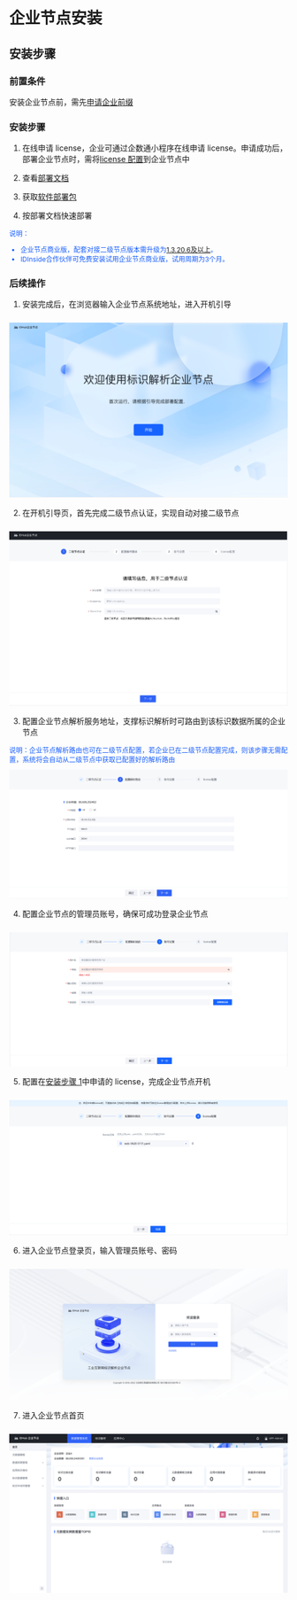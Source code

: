 # 企业节点安装

## 安装步骤

### 前置条件

安装企业节点前，需先[申请企业前缀](../3-apply-prefix/introduce.md)

### 安装步骤

1. 在线申请 license，企业可通过企数通小程序在线申请 license。申请成功后，部署企业节点时，需将[license 配置](#install-5)到企业节点中

2. 查看[部署文档](./deployment-introduce.md)

3. 获取[软件部署包](https://teleinfo.pek3b.qingstor.com/Ent_deploy_2.0.4.zip)

4. 按部署文档快速部署

<div style="font-size: 12px; color: rgb(22,93,255);">说明：
<ul>
<li>企业节点商业版，配套对接二级节点版本需升级为<a href="https://kdocs.cn/l/cbyqlWCXhYG7" target="_blank">1.3.20.6及以上</a>。</li>
<li>IDInside合作伙伴可免费安装试用企业节点商业版，试用周期为3个月。</li>
</ul>
</div>

### 后续操作

1. 安装完成后，在浏览器输入企业节点系统地址，进入开机引导
<center><img src="./images/install-1.png" style="margin-top: 10px"/></center>

2. 在开机引导页，首先完成二级节点认证，实现自动对接二级节点
<center><img src="./images/install-2.png" style="margin-top: 10px"/></center>

3. 配置企业节点解析服务地址，支撑标识解析时可路由到该标识数据所属的企业节点

<span style="font-size: 12px; color: rgb(22,93,255);">
说明：企业节点解析路由也可在二级节点配置，若企业已在二级节点配置完成，则该步骤无需配置，系统将会自动从二级节点中获取已配置好的解析路由
</span>
<center><img src="./images/install-3.png" style="margin-top: 10px"/></center>

4. 配置企业节点的管理员账号，确保可成功登录企业节点
<center><img src="./images/install-4.png" style="margin-top: 10px"/></center>

5. <span id="install-5">配置</span>在[安装步骤 1](#安装步骤-1)中申请的 license，完成企业节点开机
<center><img src="./images/install-5.png" style="margin-top: 10px"/></center>

6. 进入企业节点登录页，输入管理员账号、密码
<center><img src="./images/install-6.png" style="margin-top: 10px"/></center>

7. 进入企业节点首页
<center><img src="./images/install-7.png" style="margin-top: 10px"/></center>
